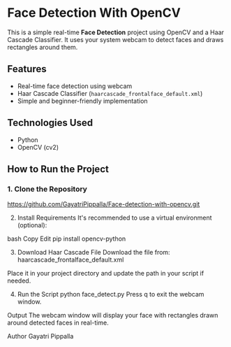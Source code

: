 # Face Detection With OpenCV

This is a simple real-time **Face Detection** project using OpenCV and a Haar Cascade Classifier. It uses your system webcam to detect faces and draws rectangles around them.

## Features

- Real-time face detection using webcam
- Haar Cascade Classifier (`haarcascade_frontalface_default.xml`)
- Simple and beginner-friendly implementation

## Technologies Used

- Python
- OpenCV (cv2)

##  How to Run the Project

### 1. Clone the Repository
https://github.com/GayatriPippalla/Face-detection-with-opencv.git

2. Install Requirements
It's recommended to use a virtual environment (optional):

bash
Copy
Edit
pip install opencv-python

3. Download Haar Cascade File
Download the file from:
haarcascade_frontalface_default.xml

Place it in your project directory and update the path in your script if needed.

4. Run the Script
python face_detect.py
Press q to exit the webcam window.

 Output
The webcam window will display your face with rectangles drawn around detected faces in real-time.

Author
Gayatri Pippalla

